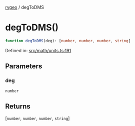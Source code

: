 [rvgeo](../index.md) / degToDMS

# degToDMS()

```ts
function degToDMS(deg): [number, number, number, string]
```

Defined in: [src/math/units.ts:191](https://github.com/pzq123456/RVGeo/blob/e727f6f6e310621d656b74948bed9956ff45a613/src/math/units.ts#L191)

## Parameters

### deg

`number`

## Returns

\[`number`, `number`, `number`, `string`\]
